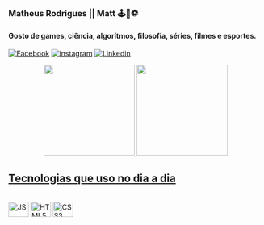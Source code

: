 ### Matheus Rodrigues || Matt 🕹️🤖⚽
#### Gosto de games, ciência, algorítmos, filosofia, séries, filmes e esportes.

[![Facebook](https://img.shields.io/badge/Facebook-1877F2?style=for-the-badge&logo=facebook&logoColor=white)](https://www.facebook.com/matheussantos1995/)
[![instagram](https://img.shields.io/badge/Instagram-E4405F?style=for-the-badge&logo=instagram&logoColor=white)](https://www.instagram.com/mrsantos.95/)
[![Linkedin](https://img.shields.io/badge/LinkedIn-0077B5?style=for-the-badge&logo=linkedin&logoColor=white)](https://www.linkedin.com/in/msantos95/)

<div style="width: inherit; display: flex; justify-content: space-evenly">
 <a href="https://github.com/santos95mat">
 <img height="180em" src="https://github-readme-stats.vercel.app/api?username=santos95mat&hide=stars&count_private=true&show_icons=true&theme=tokyonight&hide_rank=true&cache_seconds=2000&include_all_commits=true"/>
 <img height="180em" src="https://github-readme-stats.vercel.app/api/top-langs/?username=santos95mat&layout=compact&theme=tokyonight&cache_seconds=2000&langs_count=6"/>
</div>

## Tecnologias que uso no dia a dia

<div style="display: inline-block"><br/>
    <img align="center" alt="JS" height="30" width="40" src="https://cdn.jsdelivr.net/gh/devicons/devicon/icons/javascript/javascript-original.svg" />
    <img align="center" alt="HTML5" height="30" width="40" src="https://cdn.jsdelivr.net/gh/devicons/devicon/icons/html5/html5-original.svg" />
    <img align="center" alt="CSS3" height="30" width="40" src="https://cdn.jsdelivr.net/gh/devicons/devicon/icons/css3/css3-original.svg" />
</div><br/>
